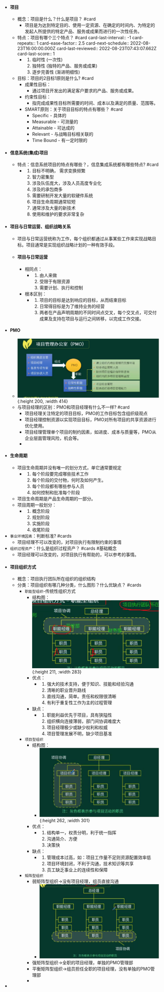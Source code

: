 - #### 项目
	- 概念：项目是什么？什么是项目？ #card
		- 项目是为达到特定目的、使用一定资源、在确定的时间内、为特定的发起人所提供的特定产品、服务或成果而进行的一次性任务。
	- 特点：项目有哪个三个特点？ #card
	  card-last-interval:: -1
	  card-repeats:: 1
	  card-ease-factor:: 2.5
	  card-next-schedule:: 2022-08-23T16:00:00.000Z
	  card-last-reviewed:: 2022-08-23T07:43:07.662Z
	  card-last-score:: 1
		- 1. 临时性 (一次性)
		  2. 独特性 (独特的产品、服务或成果)
		  3. 逐步完善性 (渐进明细性)
	- 目标：项目的2目标1原则是什么? #card
		- 成果性目标：
			- 通过项目开发出的满足客户要求的产品、服务或成果。
		- 约束性目标：
			- 指完成成果性目标所需要的时间、成本以及满足的质量、范围等。
		- SMART原则：关于项目目标的特点有哪些？ #card
			- Specific - 具体的
			- Measurable - 可测量的
			- Attainable - 可达成的
			- Relevant - 与战略目标相关联的
			- Time Bound - 有一定时限的
- #### 信息系统(集成)项目
	- 特点：信息系统项目的特点有哪些？，信息集成系统都有哪些特点? #card
		- 1. 目标不明确， 需求变换频繁
		  2. 智力密集型
		  3. 涉及队伍庞大，涉及人员高度专业化
		  4. 涉及的承包商多
		  5. 需要研制开发大量的软硬件系统
		  6. 项目生命周期通常较短
		  7. 通常涉及大量的新技术
		  8. 使用和维护的要求非常复杂
- #### 项目与日常运营、组织战略关系
	- 项目与日常运营统称为工作，每个组织都通过从事某些工作来实现战略目标。项目通常是实现组织战略计划的一种有效手段。
	- #### 项目与日常运营
		- 相同点：
			- 1. 由人来做
			  2. 受限于有限资源
			  3. 需要计划、执行和控制
		- 根本区别：
			- 1. 项目的目标是达到响应的目标，从而结束目标
			  2. 日常得目标是为了维持业务的经营
			  3. 两者在产品声明周期的不同时间点交叉，每个交叉点，可交付成果及支持在项目与运行之间转移，以完成工作交接。
- #### PMO
	- ![企业微信截图_ca938ab4-4413-4f17-a1cb-7ce95c12ac3c.png](../assets/企业微信截图_ca938ab4-4413-4f17-a1cb-7ce95c12ac3c_1661240017238_0.png){:height 200, :width 414}
	- 与项目经理的区别：PMO和项目经理有什么不一样? #card
		- 项目经理关注特定的项目目标，PMO的工作目标包含组织级观点
		- 项目经理控制资源以实现项目目标，PMO对所有项目的共享资源进行优化使用。
		- 项目经理管理单个项目的制约因素，如进度、成本与质量等，PMO从企业层面管理风险，机会等。
		-
- #### 生命周期
	- 项目生命周期并没有唯一的划分方式，单它通常要规定
		- 1. 每个阶段要完成哪些技术工作
		  2. 每个阶段的交付物，何时及如何产生。
		  3. 每个阶段都有哪些参与人员
		  4. 如何控制和批准每个阶段
	- 项目生命周期是产品生命周期的一部分。
	- 项目周期一般划分：
		- 1. 概念阶段
		  2. 规划阶段
		  3. 实施阶段
		  4. 收尾阶段
- `事业环境因素`：判断标准? #cards
	- 项目经理不可以改变的，对项目执行有限制约束的事情
- `组织过程资产`：什么是组织过程资产？ #cards #基础概念
	- 项目经理可以改变的，对项目执行有帮助的，可以参考的事情。
- #### 项目组织方式
	- 概念：项目执行团队所在组织的组织结构
	- 分类：项目组织有哪几种分类，什么图形？什么优缺点？ #cards
		- `职能型组织`-传统性组织方式
			- 结构图： ![截屏2022-08-24 上午9.23.26.png](../assets/截屏2022-08-24_上午9.23.26_1661304211735_0.png){:height 211, :width 283}
			- 优点：
				- 1. 强大的技术支持，便于知识、技能和经验沟通
				  2. 清晰的职业晋升路线
				  3. 直线沟通，简单。责任和权限很清晰
				  4. 有利于重复性工作为主的过程管理
			- 缺点：
				- 1. 职能利益优先于项目，具有狭隘性
				  2. 组织横向连接薄弱，部门间协调难度大
				  3. 项目经理极少或缺少权利和权威
				  4. 项目管理发展不明，缺少项目基准
		- `项目型组织`
			- 结构图：
				- ![截屏2022-08-24 上午9.41.22.png](../assets/截屏2022-08-24_上午9.41.22_1661305287301_0.png){:height 262, :width 301}
			- 优点：
				- 1. 结构单一，权责分明，利于统一指挥
				  2. 沟通简介、方便
				  3. 决策快
			- 缺点：
				- 1. 管理成本过高，如：项目工作量不足则资源配置效率低
				  2. 项目环境封闭，不利于沟通，技术知识等共享
				  3. 员工缺乏事业上的连续性和保障
		- `矩阵型组织`
			- 弱矩阵型组织->没有项目经理，组员直接沟通
				- ![233.png](../assets/233_1661319483801_0.png)
			- 强矩阵型组织->全职的项目经理，单独的PMO管理部
			- 平衡矩阵型组织->组员担任全职的项目经理，没有单独的PMO管理部
			-
-